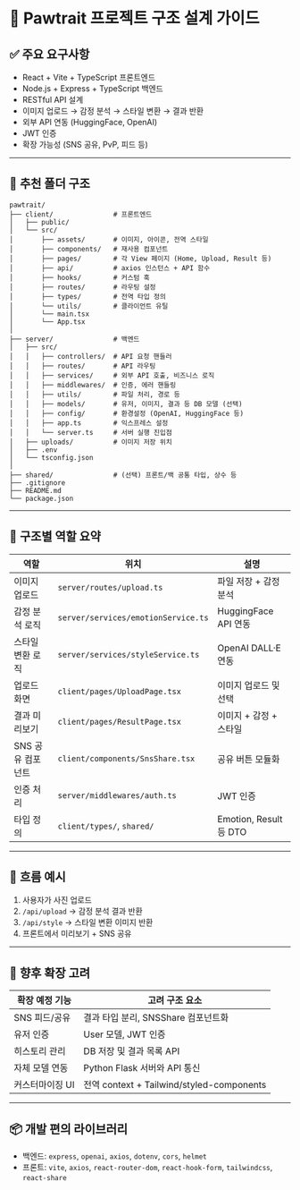 
# 🐾 Pawtrait 프로젝트 구조 설계 가이드

## ✅ 주요 요구사항
- React + Vite + TypeScript 프론트엔드
- Node.js + Express + TypeScript 백엔드
- RESTful API 설계
- 이미지 업로드 → 감정 분석 → 스타일 변환 → 결과 반환
- 외부 API 연동 (HuggingFace, OpenAI)
- JWT 인증
- 확장 가능성 (SNS 공유, PvP, 피드 등)

---

## 📁 추천 폴더 구조

```
pawtrait/
├── client/               # 프론트엔드
│   ├── public/
│   └── src/
│       ├── assets/       # 이미지, 아이콘, 전역 스타일
│       ├── components/   # 재사용 컴포넌트
│       ├── pages/        # 각 View 페이지 (Home, Upload, Result 등)
│       ├── api/          # axios 인스턴스 + API 함수
│       ├── hooks/        # 커스텀 훅
│       ├── routes/       # 라우팅 설정
│       ├── types/        # 전역 타입 정의
│       └── utils/        # 클라이언트 유틸
│       └── main.tsx
│       └── App.tsx
│
├── server/               # 백엔드
│   ├── src/
│   │   ├── controllers/  # API 요청 핸들러
│   │   ├── routes/       # API 라우팅
│   │   ├── services/     # 외부 API 호출, 비즈니스 로직
│   │   ├── middlewares/  # 인증, 에러 핸들링
│   │   ├── utils/        # 파일 처리, 경로 등
│   │   ├── models/       # 유저, 이미지, 결과 등 DB 모델 (선택)
│   │   ├── config/       # 환경설정 (OpenAI, HuggingFace 등)
│   │   ├── app.ts        # 익스프레스 설정
│   │   └── server.ts     # 서버 실행 진입점
│   ├── uploads/          # 이미지 저장 위치
│   ├── .env
│   └── tsconfig.json
│
├── shared/               # (선택) 프론트/백 공통 타입, 상수 등
├── .gitignore
├── README.md
└── package.json
```

---

## 🧩 구조별 역할 요약

| 역할                  | 위치                            | 설명 |
|-----------------------|----------------------------------|------|
| 이미지 업로드         | `server/routes/upload.ts`        | 파일 저장 + 감정 분석 |
| 감정 분석 로직        | `server/services/emotionService.ts` | HuggingFace API 연동 |
| 스타일 변환 로직      | `server/services/styleService.ts`   | OpenAI DALL·E 연동 |
| 업로드 화면           | `client/pages/UploadPage.tsx`     | 이미지 업로드 및 선택 |
| 결과 미리보기         | `client/pages/ResultPage.tsx`     | 이미지 + 감정 + 스타일 |
| SNS 공유 컴포넌트     | `client/components/SnsShare.tsx`   | 공유 버튼 모듈화 |
| 인증 처리             | `server/middlewares/auth.ts`      | JWT 인증 |
| 타입 정의             | `client/types/`, `shared/`        | Emotion, Result 등 DTO |

---

## 🔄 흐름 예시

1. 사용자가 사진 업로드
2. `/api/upload` → 감정 분석 결과 반환
3. `/api/style` → 스타일 변환 이미지 반환
4. 프론트에서 미리보기 + SNS 공유

---

## 🧱 향후 확장 고려

| 확장 예정 기능 | 고려 구조 요소 |
|----------------|----------------|
| SNS 피드/공유   | 결과 타입 분리, SNSShare 컴포넌트화 |
| 유저 인증       | User 모델, JWT 인증 |
| 히스토리 관리   | DB 저장 및 결과 목록 API |
| 자체 모델 연동   | Python Flask 서버와 API 통신 |
| 커스터마이징 UI | 전역 context + Tailwind/styled-components |

---

## 📦 개발 편의 라이브러리

- 백엔드: `express`, `openai`, `axios`, `dotenv`, `cors`, `helmet`
- 프론트: `vite`, `axios`, `react-router-dom`, `react-hook-form`, `tailwindcss`, `react-share`
